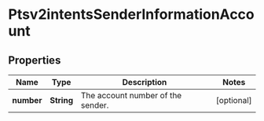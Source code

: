 
# Ptsv2intentsSenderInformationAccount

## Properties
Name | Type | Description | Notes
------------ | ------------- | ------------- | -------------
**number** | **String** | The account number of the sender.  |  [optional]



